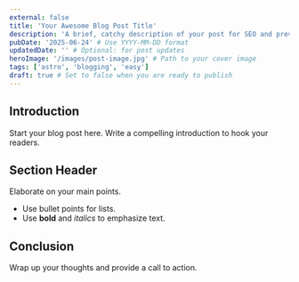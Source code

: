 ```yaml
---
external: false 
title: 'Your Awesome Blog Post Title'
description: 'A brief, catchy description of your post for SEO and previews.'
pubDate: '2025-06-24' # Use YYYY-MM-DD format
updatedDate: '' # Optional: for post updates
heroImage: '/images/post-image.jpg' # Path to your cover image
tags: ['astro', 'blogging', 'easy']
draft: true # Set to false when you are ready to publish
---
```


## Introduction

Start your blog post here. Write a compelling introduction to hook your readers.

## Section Header

Elaborate on your main points.

- Use bullet points for lists.
- Use **bold** and *italics* to emphasize text.

## Conclusion

Wrap up your thoughts and provide a call to action.